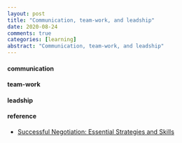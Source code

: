 ```yaml
---
layout: post
title: "Communication, team-work, and leadship"
date: 2020-08-24
comments: true
categories: [learning]
abstract: "Communication, team-work, and leadship"
---
```



#### communication  


#### team-work  


#### leadship  


#### reference  
* [Successful Negotiation: Essential Strategies and Skills](https://www.coursera.org/learn/negotiation-skills#syllabus)